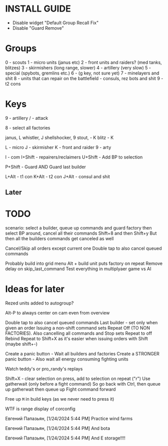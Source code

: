 # INSTALL GUIDE

* Disable widget "Default Group Recall Fix"
* Disable "Guard Remove"

# Groups

0 - scouts 
1 - micro units (janus etc)
2 - front units and raiders? (med tanks, blitzes)
3 - skirmishers (long range, slower)
4 - artillery (very slow)
5 - special (spybots, gremlins etc.)
6 - (g key, not sure yet)
7 - minelayers and shit
8 - units that can repair on the battlefield - consuls, rez bots and shit
9 - t2 cons

# Keys

9 - artillery
/ - attack

8 - select all factories

janus, L
whistler, J
shellshocker, 9
stout, - K
blitz - K

L - micro
J - skirmisher
K - front and raider
9 - arty

I - com
I+Shift - repairers/reclaimers
U+Shift - Add BP to selection

P+Shift - Guard AND Guard last builder

L+Alt - t1 con
K+Alt - t2 con
J+Alt - consul and shit





## Later

# TODO
scenario: select a builder, queue up commands and guard factory
then select BP around, cancel all their commands Shift+8 and then Shift+y
But then all the builders commands get canceled as well


Cancel/Skip all orders except current one
Double tap to also cancel queued commands

Probably build into grid menu Alt + build unit puts factory on repeat
Remove delay on skip_last_command
Test everything in multiplyaer game vs AI



# Ideas for later
Rezed units added to autogroup?

Alt-P to always center on cam even from overview

Double tap to also cancel queued commands
Last builder - set only when given an order
Issuing a non-shift command sets Repeat Off (TO NON FACTORIES).
Also cancelling all commands and Stop sets Repeat to off
Rebind Repeat to Shift+X as it's easier when issuing orders with Shift (maybe shift+-)

Create a panic button - Wait all builders and factories
Create a STRONGER panic button - Also wait all energy consuming fighting units

Watch teddy's or pro_randy's replays

Shift+X - clear selection on press, add to selection on repeat ("r")
Use gatherwait (only before a fight command)
So go back with Ctrl, then queue up gatherwait then queue up Fight command forward

Free  up `M` in build keys (as we never need to press it)

WTF is range display of corconfig

Евгений Папазьян, [1/24/2024 5:44 PM]
Practice wind farms

Евгений Папазьян, [1/24/2024 5:44 PM]
And bota

Евгений Папазьян, [1/24/2024 5:44 PM]
And E storage!!!!